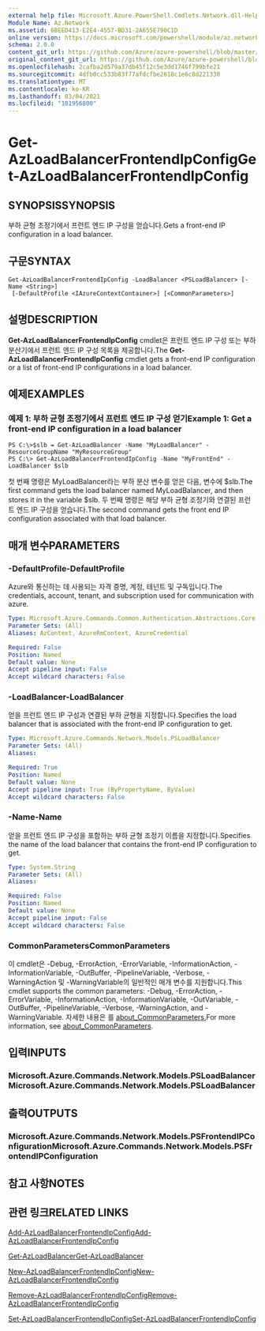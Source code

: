 ```yaml
---
external help file: Microsoft.Azure.PowerShell.Cmdlets.Network.dll-Help.xml
Module Name: Az.Network
ms.assetid: 6BEED413-E2E4-4557-BD31-2A655E790C1D
online version: https://docs.microsoft.com/powershell/module/az.network/get-azloadbalancerfrontendipconfig
schema: 2.0.0
content_git_url: https://github.com/Azure/azure-powershell/blob/master/src/Network/Network/help/Get-AzLoadBalancerFrontendIpConfig.md
original_content_git_url: https://github.com/Azure/azure-powershell/blob/master/src/Network/Network/help/Get-AzLoadBalancerFrontendIpConfig.md
ms.openlocfilehash: 2cafba2d579a37db45f12c5e3dd1746f799bfe21
ms.sourcegitcommit: 4dfb0cc533b83f77afdcfbe2618c1e6c8d221330
ms.translationtype: MT
ms.contentlocale: ko-KR
ms.lasthandoff: 03/04/2021
ms.locfileid: "101956800"
---
```

# <span data-ttu-id="95a25-101">Get-AzLoadBalancerFrontendIpConfig</span><span class="sxs-lookup"><span data-stu-id="95a25-101">Get-AzLoadBalancerFrontendIpConfig</span></span>

## <span data-ttu-id="95a25-102">SYNOPSIS</span><span class="sxs-lookup"><span data-stu-id="95a25-102">SYNOPSIS</span></span>
<span data-ttu-id="95a25-103">부하 균형 조정기에서 프런트 엔드 IP 구성을 얻습니다.</span><span class="sxs-lookup"><span data-stu-id="95a25-103">Gets a front-end IP configuration in a load balancer.</span></span>

## <span data-ttu-id="95a25-104">구문</span><span class="sxs-lookup"><span data-stu-id="95a25-104">SYNTAX</span></span>

```
Get-AzLoadBalancerFrontendIpConfig -LoadBalancer <PSLoadBalancer> [-Name <String>]
 [-DefaultProfile <IAzureContextContainer>] [<CommonParameters>]
```

## <span data-ttu-id="95a25-105">설명</span><span class="sxs-lookup"><span data-stu-id="95a25-105">DESCRIPTION</span></span>
<span data-ttu-id="95a25-106">**Get-AzLoadBalancerFrontendIpConfig** cmdlet은 프런트 엔드 IP 구성 또는 부하 분산기에서 프런트 엔드 IP 구성 목록을 제공합니다.</span><span class="sxs-lookup"><span data-stu-id="95a25-106">The **Get-AzLoadBalancerFrontendIpConfig** cmdlet gets a front-end IP configuration or a list of front-end IP configurations in a load balancer.</span></span>

## <span data-ttu-id="95a25-107">예제</span><span class="sxs-lookup"><span data-stu-id="95a25-107">EXAMPLES</span></span>

### <span data-ttu-id="95a25-108">예제 1: 부하 균형 조정기에서 프런트 엔드 IP 구성 얻기</span><span class="sxs-lookup"><span data-stu-id="95a25-108">Example 1: Get a front-end IP configuration in a load balancer</span></span>
```
PS C:\>$slb = Get-AzLoadBalancer -Name "MyLoadBalancer" -ResourceGroupName "MyResourceGroup"
PS C:\> Get-AzLoadBalancerFrontendIpConfig -Name "MyFrontEnd" -LoadBalancer $slb
```

<span data-ttu-id="95a25-109">첫 번째 명령은 MyLoadBalancer라는 부하 분산 변수를 얻은 다음, 변수에 $slb.</span><span class="sxs-lookup"><span data-stu-id="95a25-109">The first command gets the load balancer named MyLoadBalancer, and then stores it in the variable $slb.</span></span>
<span data-ttu-id="95a25-110">두 번째 명령은 해당 부하 균형 조정기와 연결된 프런트 엔드 IP 구성을 얻습니다.</span><span class="sxs-lookup"><span data-stu-id="95a25-110">The second command gets the front end IP configuration associated with that load balancer.</span></span>

## <span data-ttu-id="95a25-111">매개 변수</span><span class="sxs-lookup"><span data-stu-id="95a25-111">PARAMETERS</span></span>

### <span data-ttu-id="95a25-112">-DefaultProfile</span><span class="sxs-lookup"><span data-stu-id="95a25-112">-DefaultProfile</span></span>
<span data-ttu-id="95a25-113">Azure와 통신하는 데 사용되는 자격 증명, 계정, 테넌트 및 구독입니다.</span><span class="sxs-lookup"><span data-stu-id="95a25-113">The credentials, account, tenant, and subscription used for communication with azure.</span></span>

```yaml
Type: Microsoft.Azure.Commands.Common.Authentication.Abstractions.Core.IAzureContextContainer
Parameter Sets: (All)
Aliases: AzContext, AzureRmContext, AzureCredential

Required: False
Position: Named
Default value: None
Accept pipeline input: False
Accept wildcard characters: False
```

### <span data-ttu-id="95a25-114">-LoadBalancer</span><span class="sxs-lookup"><span data-stu-id="95a25-114">-LoadBalancer</span></span>
<span data-ttu-id="95a25-115">얻을 프런트 엔드 IP 구성과 연결된 부하 균형을 지정합니다.</span><span class="sxs-lookup"><span data-stu-id="95a25-115">Specifies the load balancer that is associated with the front-end IP configuration to get.</span></span>

```yaml
Type: Microsoft.Azure.Commands.Network.Models.PSLoadBalancer
Parameter Sets: (All)
Aliases:

Required: True
Position: Named
Default value: None
Accept pipeline input: True (ByPropertyName, ByValue)
Accept wildcard characters: False
```

### <span data-ttu-id="95a25-116">-Name</span><span class="sxs-lookup"><span data-stu-id="95a25-116">-Name</span></span>
<span data-ttu-id="95a25-117">얻을 프런트 엔드 IP 구성을 포함하는 부하 균형 조정기 이름을 지정합니다.</span><span class="sxs-lookup"><span data-stu-id="95a25-117">Specifies the name of the load balancer that contains the front-end IP configuration to get.</span></span>

```yaml
Type: System.String
Parameter Sets: (All)
Aliases:

Required: False
Position: Named
Default value: None
Accept pipeline input: False
Accept wildcard characters: False
```

### <span data-ttu-id="95a25-118">CommonParameters</span><span class="sxs-lookup"><span data-stu-id="95a25-118">CommonParameters</span></span>
<span data-ttu-id="95a25-119">이 cmdlet은 -Debug, -ErrorAction, -ErrorVariable, -InformationAction, -InformationVariable, -OutBuffer, -PipelineVariable, -Verbose, -WarningAction 및 -WarningVariable의 일반적인 매개 변수를 지원합니다.</span><span class="sxs-lookup"><span data-stu-id="95a25-119">This cmdlet supports the common parameters: -Debug, -ErrorAction, -ErrorVariable, -InformationAction, -InformationVariable, -OutVariable, -OutBuffer, -PipelineVariable, -Verbose, -WarningAction, and -WarningVariable.</span></span> <span data-ttu-id="95a25-120">자세한 내용은 를 [about_CommonParameters.](http://go.microsoft.com/fwlink/?LinkID=113216)</span><span class="sxs-lookup"><span data-stu-id="95a25-120">For more information, see [about_CommonParameters](http://go.microsoft.com/fwlink/?LinkID=113216).</span></span>

## <span data-ttu-id="95a25-121">입력</span><span class="sxs-lookup"><span data-stu-id="95a25-121">INPUTS</span></span>

### <span data-ttu-id="95a25-122">Microsoft.Azure.Commands.Network.Models.PSLoadBalancer</span><span class="sxs-lookup"><span data-stu-id="95a25-122">Microsoft.Azure.Commands.Network.Models.PSLoadBalancer</span></span>

## <span data-ttu-id="95a25-123">출력</span><span class="sxs-lookup"><span data-stu-id="95a25-123">OUTPUTS</span></span>

### <span data-ttu-id="95a25-124">Microsoft.Azure.Commands.Network.Models.PSFrontendIPConfiguration</span><span class="sxs-lookup"><span data-stu-id="95a25-124">Microsoft.Azure.Commands.Network.Models.PSFrontendIPConfiguration</span></span>

## <span data-ttu-id="95a25-125">참고 사항</span><span class="sxs-lookup"><span data-stu-id="95a25-125">NOTES</span></span>

## <span data-ttu-id="95a25-126">관련 링크</span><span class="sxs-lookup"><span data-stu-id="95a25-126">RELATED LINKS</span></span>

[<span data-ttu-id="95a25-127">Add-AzLoadBalancerFrontendIpConfig</span><span class="sxs-lookup"><span data-stu-id="95a25-127">Add-AzLoadBalancerFrontendIpConfig</span></span>](./Add-AzLoadBalancerFrontendIpConfig.md)

[<span data-ttu-id="95a25-128">Get-AzLoadBalancer</span><span class="sxs-lookup"><span data-stu-id="95a25-128">Get-AzLoadBalancer</span></span>](./Get-AzLoadBalancer.md)

[<span data-ttu-id="95a25-129">New-AzLoadBalancerFrontendIpConfig</span><span class="sxs-lookup"><span data-stu-id="95a25-129">New-AzLoadBalancerFrontendIpConfig</span></span>](./New-AzLoadBalancerFrontendIpConfig.md)

[<span data-ttu-id="95a25-130">Remove-AzLoadBalancerFrontendIpConfig</span><span class="sxs-lookup"><span data-stu-id="95a25-130">Remove-AzLoadBalancerFrontendIpConfig</span></span>](./Remove-AzLoadBalancerFrontendIpConfig.md)

[<span data-ttu-id="95a25-131">Set-AzLoadBalancerFrontendIpConfig</span><span class="sxs-lookup"><span data-stu-id="95a25-131">Set-AzLoadBalancerFrontendIpConfig</span></span>](./Set-AzLoadBalancerFrontendIpConfig.md)


